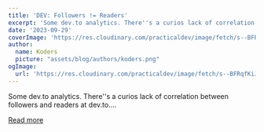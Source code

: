 ```yaml
---
title: 'DEV: Followers != Readers'
excerpt: 'Some dev.to analytics. There''s a curios lack of correlation between followers and readers at dev.to....'
date: '2023-09-29'
coverImage: 'https://res.cloudinary.com/practicaldev/image/fetch/s--BFRqfKiJ--/c_imagga_scale,f_auto,fl_progressive,h_420,q_auto,w_1000/https://dev-to-uploads.s3.amazonaws.com/uploads/articles/vqytydh39ha5o0hmw06e.jpg'
author:
  name: Koders
  picture: "assets/blog/authors/koders.png"
ogImage:
  url: 'https://res.cloudinary.com/practicaldev/image/fetch/s--BFRqfKiJ--/c_imagga_scale,f_auto,fl_progressive,h_420,q_auto,w_1000/https://dev-to-uploads.s3.amazonaws.com/uploads/articles/vqytydh39ha5o0hmw06e.jpg'
---
```


Some dev.to analytics. There''s a curios lack of correlation between followers and readers at dev.to....

[Read more](https://dev.to/maximsaplin/dev-followers-readers-3da2)
